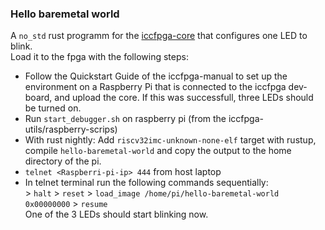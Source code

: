 ### Hello baremetal world
A `no_std` rust programm for the [iccfpga-core](https://gitlab.com/iccfpga-rv/iccfpga-core) that configures one LED to blink.   
Load it to the fpga with the following steps:
- Follow the Quickstart Guide of the iccfpga-manual to set up the environment on a Raspberry Pi that is connected to the iccfpga dev-board, and upload the core. 
  If this was successfull, three LEDs should be turned on.
- Run `start_debugger.sh` on raspberry pi (from the iccfpga-utils/raspberry-scrips)
- With rust nightly: Add `riscv32imc-unknown-none-elf` target with rustup, compile `hello-baremetal-world` and copy the output to the home directory of the pi.
- `telnet <Raspberri-pi-ip> 444` from host laptop
- In telnet terminal run the following commands sequentially:   
  \> `halt` > `reset` > `load_image /home/pi/hello-baremetal-world 0x00000000` > `resume`   
One of the 3 LEDs should start blinking now.
